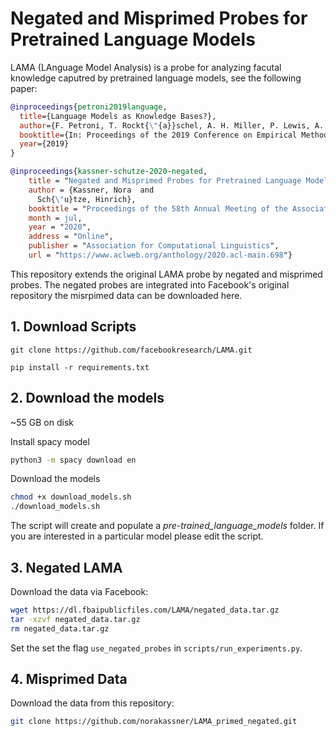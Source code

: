 # Negated and Misprimed Probes for Pretrained Language Models

LAMA (LAnguage Model Analysis) is a probe for analyzing facutal knowledge caputred by pretrained language models, see the
following paper:


```bibtex
@inproceedings{petroni2019language,
  title={Language Models as Knowledge Bases?},
  author={F. Petroni, T. Rockt{\"{a}}schel, A. H. Miller, P. Lewis, A. Bakhtin, Y. Wu and S. Riedel},
  booktitle={In: Proceedings of the 2019 Conference on Empirical Methods in Natural Language Processing (EMNLP), 2019},
  year={2019}
}

@inproceedings{kassner-schutze-2020-negated,
    title = "Negated and Misprimed Probes for Pretrained Language Models: Birds Can Talk, But Cannot Fly",
    author = {Kassner, Nora  and
      Sch{\"u}tze, Hinrich},
    booktitle = "Proceedings of the 58th Annual Meeting of the Association for Computational Linguistics",
    month = jul,
    year = "2020",
    address = "Online",
    publisher = "Association for Computational Linguistics",
    url = "https://www.aclweb.org/anthology/2020.acl-main.698"}
```

This repository extends the original LAMA probe by negated and misprimed probes. The negated probes are integrated into Facebook's original repository the misrpimed data can be downloaded here.

## 1. Download Scripts

    git clone https://github.com/facebookresearch/LAMA.git

```conda create -n lama37 -y python=3.7 && conda activate lama37
pip install -r requirements.txt
```

## 2. Download the models

~55 GB on disk

Install spacy model
```bash
python3 -m spacy download en
```

Download the models
```bash
chmod +x download_models.sh
./download_models.sh
```

The script will create and populate a _pre-trained_language_models_ folder.
If you are interested in a particular model please edit the script.

## 3. Negated LAMA

Download the data via Facebook:
```bash
wget https://dl.fbaipublicfiles.com/LAMA/negated_data.tar.gz
tar -xzvf negated_data.tar.gz
rm negated_data.tar.gz
```
Set the set the flag `use_negated_probes` in `scripts/run_experiments.py`.

## 4. Misprimed Data

Download the data from this repository:

```bash
git clone https://github.com/norakassner/LAMA_primed_negated.git
```
